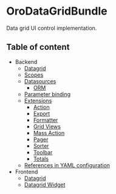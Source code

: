 OroDataGridBundle
=================

Data grid UI control implementation.

Table of content
----------------

- Backend
    - [Datagrid](./Resources/doc/backend/datagrid.md)
    - [Scopes](./Resources/doc/backend/scopes.md)
    - [Datasources](./Resources/doc/backend/datasources.md)
        - [ORM](./Resources/doc/backend/datasources/orm.md)
    - [Parameter binding](./Resources/doc/backend/parameter_binding.md)
    - [Extensions](./Resources/doc/backend/extensions.md)
        - [Action](./Resources/doc/backend/extensions/action.md)
        - [Export](./Resources/doc/backend/extensions/export.md)
        - [Formatter](./Resources/doc/backend/extensions/formatter.md)
        - [Grid Views](./Resources/doc/backend/extensions/grid_views.md)
        - [Mass Action](./Resources/doc/backend/extensions/mass_action.md)
        - [Pager](./Resources/doc/backend/extensions/pager.md)
        - [Sorter](./Resources/doc/backend/extensions/sorter.md)
        - [Toolbar](./Resources/doc/backend/extensions/toolbar.md)
        - [Totals](./Resources/doc/backend/extensions/totals.md)
    - [References in YAML configuration](./Resources/doc/backend/references_in_configuration.md)
- Frontend
    - [Datagrid](./Resources/doc/frontend/datagrid.md)
    - [Datagrid Widget](./Resources/doc/frontend/datagrid_widget.md)
